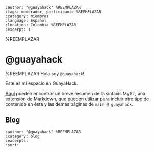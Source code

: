 
```{post} 2023-07-18  %REEMPLAZAR
:author: "@guayahack" %REEMPLAZAR
:tags: moderador, participante %REEMPLAZAR
:category: miembros
:language: Español
:location: Colombia %REEMPLAZAR
:excerpt: 1
```

%REEMPLAZAR
# @guayahack 

%REEMPLAZAR
Hola soy `@guayahack`! 

Éste es mi espacio en GuayaHack.

[Aquí](https://myst-parser.readthedocs.io/en/latest/syntax/typography.html) pueden encontrar un breve resumen de la sintaxis MyST, una extensión de Markdown, que pueden utilizar para incluir otro tipo de contenido en ésta y las demás páginas de `main @ guayahack`. 

## Blog

```{postlist}
:author: "@guayahack" %REEMPLAZAR
:category: blog
:excerpts:
:sort:
```

